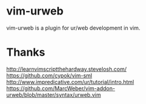 # vim-urweb

vim-urweb is a plugin for ur/web development in vim.

# Thanks

http://learnvimscriptthehardway.stevelosh.com/
https://github.com/cypok/vim-sml
http://www.impredicative.com/ur/tutorial/intro.html
https://github.com/MarcWeber/vim-addon-urweb/blob/master/syntax/urweb.vim
